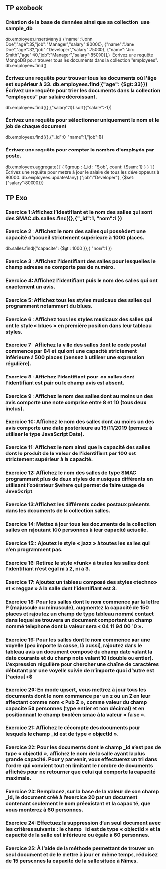## TP exobook

### Création de la base de données ainsi que sa collection  use sample_db
db.employees.insertMany([
  {"name":"John Doe","age":35,"job":"Manager","salary":80000},
  {"name":"Jane Doe","age":32,"job":"Developer","salary":75000},
  {"name":"Jim Smith","age":40,"job":"Manager","salary":85000}],)  Écrivez une requête MongoDB pour trouver tous les documents dans la collection "employees".  db.employees.find()


### Écrivez une requête pour trouver tous les documents où l'âge est supérieur à 33. db.employees.find({"age": {$gt: 33}})  Écrivez une requête pour trier les documents dans la collection "employees" par salaire décroissant.
db.employees.find({},{"salary":1}).sort({"salary":-1})

### Écrivez une requête pour sélectionner uniquement le nom et le job de chaque document
db.employees.find({},{"_id":0, "name":1,"job":1})

### Écrivez une requête pour compter le nombre d'employés par poste.
db.employees.aggregate( [ { $group : {_id : "$job", count: {$sum: 1} } } ] )  Écrivez une requête pour mettre à jour le salaire de tous les développeurs à 80000.
db.employees.updateMany(
  {"job":"Developer"},
  {$set: {"salary":80000}}) 
 
 
 ## TP Exo 

### Exercice 1:Affichez l’identifiant et le nom des salles qui sont des SMAC.db.salles.find({},{"_id":1, "nom":1 })

### Exercice 2 : Affichez le nom des salles qui possèdent une capacité d’accueil strictement supérieure à 1000 places.
db.salles.find({"capacite": {$gt : 1000 }},{ "nom":1 })

### Exercice 3 : Affichez l’identifiant des salles pour lesquelles le champ adresse ne comporte pas de numéro.

### Exercice 4: Affichez l’identifiant puis le nom des salles qui ont exactement un avis.

### Exercice 5: Affichez tous les styles musicaux des salles qui programment notamment du blues.

### Exercice 6 : Affichez tous les styles musicaux des salles qui ont le style « blues » en première position dans leur tableau styles.

### Exercice 7 : Affichez la ville des salles dont le code postal commence par 84 et qui ont une capacité strictement inférieure à 500 places (pensez à utiliser une expression régulière).

### Exercice 8 : Affichez l’identifiant pour les salles dont l’identifiant est pair ou le champ avis est absent.

### Exercice 9 : Affichez le nom des salles dont au moins un des avis comporte une note comprise entre 8 et 10 (tous deux inclus).

### Exercice 10: Affichez le nom des salles dont au moins un des avis comporte une date postérieure au 15/11/2019 (pensez à utiliser le type JavaScript Date).

### Exercice 11: Affichez le nom ainsi que la capacité des salles dont le produit de la valeur de l’identifiant par 100 est strictement supérieur à la capacité.

### Exercice 12: Affichez le nom des salles de type SMAC programmant plus de deux styles de musiques différents en utilisant l’opérateur $where qui permet de faire usage de JavaScript.

### Exercice 13:Affichez les différents codes postaux présents dans les documents de la collection salles.

### Exercice 14: Mettez à jour tous les documents de la collection salles en rajoutant 100 personnes à leur capacité actuelle.

### Exercice 15:: Ajoutez le style « jazz » à toutes les salles qui n’en programment pas.

### Exercice 16: Retirez le style «funk» à toutes les salles dont l’identifiant n’est égal ni à 2, ni à 3.

### Exercice 17: Ajoutez un tableau composé des styles «techno» et « reggae » à la salle dont l’identifiant est 3.

### Exercice 18: Pour les salles dont le nom commence par la lettre P (majuscule ou minuscule), augmentez la capacité de 150 places et rajoutez un champ de type tableau nommé contact dans lequel se trouvera un document comportant un champ nommé telephone dont la valeur sera « 04 11 94 00 10 ».

### Exercice 19: Pour les salles dont le nom commence par une voyelle (peu importe la casse, là aussi), rajoutez dans le tableau avis un document composé du champ date valant la date courante et du champ note valant 10 (double ou entier). L’expression régulière pour chercher une chaîne de caractères débutant par une voyelle suivie de n’importe quoi d’autre est [^aeiou]+$.

### Exercice 20: En mode upsert, vous mettrez à jour tous les documents dont le nom commence par un z ou un Z en leur affectant comme nom « Pub Z », comme valeur du champ capacite 50 personnes (type entier et non décimal) et en positionnant le champ booléen smac à la valeur « false ».

### Exercice 21: Affichez le décompte des documents pour lesquels le champ _id est de type « objectId ».

### Exercice 22: Pour les documents dont le champ _id n’est pas de type « objectId », affichez le nom de la salle ayant la plus grande capacité. Pour y parvenir, vous effectuerez un tri dans l’ordre qui convient tout en limitant le nombre de documents affichés pour ne retourner que celui qui comporte la capacité maximale.

### Exercice 23: Remplacez, sur la base de la valeur de son champ _id, le document créé à l’exercice 20 par un document contenant seulement le nom préexistant et la capacité, que vous monterez à 60 personnes.

### Exercice 24: Effectuez la suppression d’un seul document avec les critères suivants : le champ _id est de type « objectId » et la capacité de la salle est inférieure ou égale à 60 personnes.

### Exercice 25: À l’aide de la méthode permettant de trouver un seul document et de le mettre à jour en même temps, réduisez de 15 personnes la capacité de la salle située à Nîmes.
